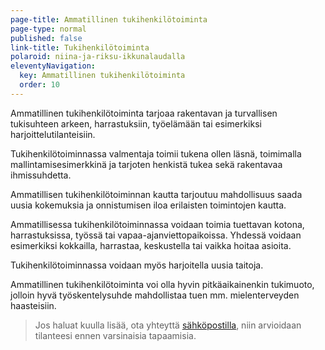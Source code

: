 ```yaml
---
page-title: Ammatillinen tukihenkilötoiminta
page-type: normal
published: false
link-title: Tukihenkilötoiminta
polaroid: niina-ja-riksu-ikkunalaudalla
eleventyNavigation:
  key: Ammatillinen tukihenkilötoiminta
  order: 10
---
```













Ammatillinen tukihenkilötoiminta tarjoaa rakentavan ja turvallisen tukisuhteen arkeen, harrastuksiin, työelämään tai esimerkiksi harjoittelutilanteisiin.

Tukihenkilötoiminnassa valmentaja toimii tukena ollen läsnä, toimimalla mallintamisesimerkkinä ja tarjoten henkistä tukea sekä rakentavaa ihmissuhdetta.

Ammatillisen tukihenkilötoiminnan kautta tarjoutuu mahdollisuus saada uusia kokemuksia ja onnistumisen iloa erilaisten toimintojen kautta.

Ammatillisessa tukihenkilötoiminnassa voidaan toimia tuettavan kotona, harrastuksissa, työssä tai vapaa-ajanviettopaikoissa. Yhdessä voidaan esimerkiksi kokkailla, harrastaa, keskustella tai vaikka hoitaa asioita.

Tukihenkilötoiminnassa voidaan myös harjoitella uusia taitoja.

Ammatillinen tukihenkilötoiminta voi olla hyvin pitkäaikainenkin tukimuoto, jolloin hyvä työskentelysuhde mahdollistaa tuen mm. mielenterveyden haasteisiin.

> Jos haluat kuulla lisää, ota yhteyttä [sähköpostilla](/ota-yhteytta), niin arvioidaan tilanteesi ennen varsinaisia tapaamisia.
